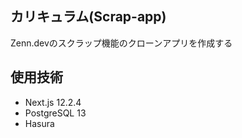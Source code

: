 ## カリキュラム(Scrap-app)
Zenn.devのスクラップ機能のクローンアプリを作成する

## 使用技術
- Next.js 12.2.4
- PostgreSQL 13
- Hasura

